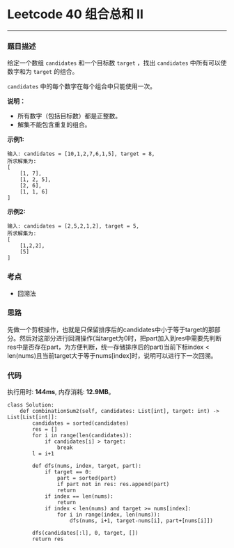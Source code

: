 # Leetcode 40 组合总和 II
***
### 题目描述
给定一个数组 `candidates` 和一个目标数 `target` ，找出 `candidates` 中所有可以使数字和为 `target` 的组合。

`candidates` 中的每个数字在每个组合中只能使用一次。

**说明：**  

* 所有数字（包括目标数）都是正整数。
* 解集不能包含重复的组合。

**示例1:**

	输入: candidates = [10,1,2,7,6,1,5], target = 8,
	所求解集为:
	[
  		[1, 7],
  		[1, 2, 5],
  		[2, 6],
  		[1, 1, 6]
	]

**示例2:**

	输入: candidates = [2,5,2,1,2], target = 5,
	所求解集为:
	[
  		[1,2,2],
  		[5]
	]
	

### 考点

* 回溯法

### 思路   
先做一个剪枝操作，也就是只保留排序后的candidates中小于等于target的那部分。然后对这部分进行回溯操作(当target为0时，把part加入到res中需要先判断res中是否存在part，为方便判断，统一存储排序后的part)当前下标index < len(nums)且当前target大于等于nums[index]时，说明可以进行下一次回溯。


### 代码
执行用时: **144ms**, 内存消耗: **12.9MB**。


```
class Solution:
    def combinationSum2(self, candidates: List[int], target: int) -> List[List[int]]:
        candidates = sorted(candidates)
        res = [] 
        for i in range(len(candidates)):
            if candidates[i] > target:
                break
        l = i+1
        
        def dfs(nums, index, target, part):
            if target == 0:
                part = sorted(part)
                if part not in res: res.append(part)
                return
            if index == len(nums):
                return
            if index < len(nums) and target >= nums[index]:
                for i in range(index, len(nums)):
                    dfs(nums, i+1, target-nums[i], part+[nums[i]])
              
        dfs(candidates[:l], 0, target, [])
        return res  
```
